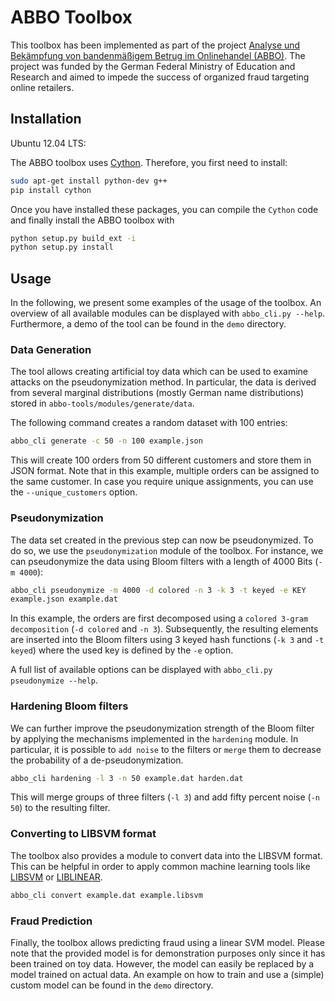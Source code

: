 # ABBO Toolbox

This toolbox has been implemented as part of the project [Analyse und
Bekämpfung von bandenmäßigem Betrug im Onlinehandel
(ABBO)](http://www.abbo-projekt.de/). The project was funded by the
German Federal Ministry of Education and Research and aimed to impede
the success of organized fraud targeting online retailers.

## Installation

Ubuntu 12.04 LTS:

The ABBO toolbox uses [Cython](http://cython.org/). Therefore, you
first need to install:

```bash
sudo apt-get install python-dev g++
pip install cython
```

Once you have installed these packages, you can compile the `Cython`
code and finally install the ABBO toolbox with

```bash
python setup.py build_ext -i
python setup.py install
```

## Usage

In the following, we present some examples of the usage of the toolbox. 
An overview of all available modules can be displayed with 
`abbo_cli.py --help`. Furthermore, a demo of the tool can be found in
the `demo` directory.

### Data Generation

The tool allows creating artificial toy data which can be used to
examine attacks on the pseudonymization method. In particular, the
data is derived from several marginal distributions (mostly German
name distributions) stored in `abbo-tools/modules/generate/data`. 

The following command creates a random dataset with 100 entries:

```bash
abbo_cli generate -c 50 -n 100 example.json
```

This will create 100 orders from 50 different customers and store them
in JSON format. Note that in this example, multiple orders can be
assigned to the same customer. In case you require unique assignments,
you can use the `--unique_customers` option.

### Pseudonymization

The data set created in the previous step can now be pseudonymized. To
do so, we use the `pseudonymization` module of the toolbox. For
instance, we can pseudonymize the data using Bloom filters with a
length of 4000 Bits (`-m 4000`):

```bash
abbo_cli pseudonymize -m 4000 -d colored -n 3 -k 3 -t keyed -e KEY
example.json example.dat
```

In this example, the orders are first decomposed using a `colored
3-gram decomposition` (`-d colored` and `-n 3`). Subsequently, the
resulting elements are inserted into the Bloom filters using 3 keyed
hash functions (`-k 3` and `-t keyed`) where the used key is defined
by the `-e` option. 

A full list of available options can be displayed with `abbo_cli.py
pseudonymize --help`.

### Hardening Bloom filters

We can further improve the pseudonymization strength of the Bloom
filter by applying the mechanisms implemented in the `hardening`
module. In particular, it is possible to `add noise` to the filters or
`merge` them to decrease the probability of a de-pseudonymization.

```bash
abbo_cli hardening -l 3 -n 50 example.dat harden.dat
```

This will merge groups of three filters (`-l 3`) and add fifty percent
noise (`-n 50`) to the resulting filter.

### Converting to LIBSVM format

The toolbox also provides a module to convert data into the LIBSVM
format. This can be helpful in order to apply common machine learning
tools like [LIBSVM](https://www.csie.ntu.edu.tw/~cjlin/libsvm/) or [LIBLINEAR](https://www.csie.ntu.edu.tw/~cjlin/liblinear/).

```bash
abbo_cli convert example.dat example.libsvm
```

### Fraud Prediction

Finally, the toolbox allows predicting fraud using a linear SVM model.
Please note that the provided model is for demonstration purposes only
since it has been trained on toy data. However, the model can easily
be replaced by a model trained on actual data. An example on how to 
train and use a (simple) custom model can be found in the `demo` 
directory.
